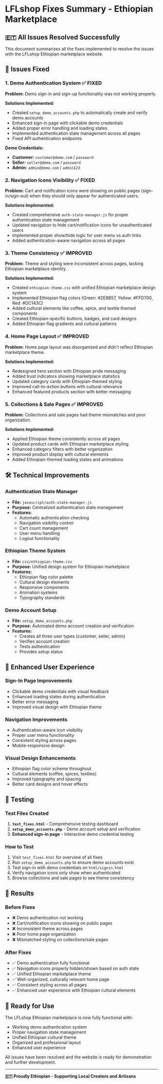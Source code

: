 # LFLshop Fixes Summary - Ethiopian Marketplace

## 🇪🇹 All Issues Resolved Successfully

This document summarizes all the fixes implemented to resolve the issues with the LFLshop Ethiopian marketplace website.

## 🔧 Issues Fixed

### 1. Demo Authentication System ✅ FIXED
**Problem:** Demo sign-in and sign-up functionality was not working properly.

**Solutions Implemented:**
- Created `setup_demo_accounts.php` to automatically create and verify demo accounts
- Enhanced sign-in page with clickable demo credentials
- Added proper error handling and loading states
- Implemented authentication state management across all pages
- Fixed API authentication endpoints

**Demo Credentials:**
- **Customer:** `customer@demo.com` / `password`
- **Seller:** `seller@demo.com` / `password`  
- **Admin:** `admin@demo.com` / `admin123`

### 2. Navigation Icons Visibility ✅ FIXED
**Problem:** Cart and notification icons were showing on public pages (sign-in/sign-out) when they should only appear for authenticated users.

**Solutions Implemented:**
- Created comprehensive `auth-state-manager.js` for proper authentication state management
- Updated navigation to hide cart/notification icons for unauthenticated users
- Implemented proper show/hide logic for user menu vs auth links
- Added authentication-aware navigation across all pages

### 3. Theme Consistency ✅ IMPROVED
**Problem:** Theme and styling were inconsistent across pages, lacking Ethiopian marketplace identity.

**Solutions Implemented:**
- Created `ethiopian-theme.css` with unified Ethiopian marketplace design system
- Implemented Ethiopian flag colors (Green: #2E8B57, Yellow: #FFD700, Red: #DC143C)
- Added cultural elements like coffee, spice, and textile themed components
- Created Ethiopian-specific buttons, badges, and card designs
- Added Ethiopian flag gradients and cultural patterns

### 4. Home Page Layout ✅ IMPROVED
**Problem:** Home page layout was disorganized and didn't reflect Ethiopian marketplace theme.

**Solutions Implemented:**
- Redesigned hero section with Ethiopian pride messaging
- Added trust indicators showing marketplace statistics
- Updated category cards with Ethiopian-themed styling
- Improved call-to-action buttons with cultural relevance
- Enhanced featured products section with better messaging

### 5. Collections & Sale Pages ✅ IMPROVED
**Problem:** Collections and sale pages had theme mismatches and poor organization.

**Solutions Implemented:**
- Applied Ethiopian theme consistently across all pages
- Updated product cards with Ethiopian marketplace styling
- Enhanced category filters with better organization
- Improved product display with cultural elements
- Added Ethiopian-themed loading states and animations

## 🛠️ Technical Improvements

### Authentication State Manager
- **File:** `javascript/auth-state-manager.js`
- **Purpose:** Centralized authentication state management
- **Features:**
  - Automatic authentication checking
  - Navigation visibility control
  - Cart count management
  - User menu handling
  - Logout functionality

### Ethiopian Theme System
- **File:** `css/ethiopian-theme.css`
- **Purpose:** Unified design system for Ethiopian marketplace
- **Features:**
  - Ethiopian flag color palette
  - Cultural design elements
  - Responsive components
  - Animation systems
  - Typography standards

### Demo Account Setup
- **File:** `setup_demo_accounts.php`
- **Purpose:** Automated demo account creation and verification
- **Features:**
  - Creates all three user types (customer, seller, admin)
  - Verifies account creation
  - Tests authentication
  - Provides setup status

## 📱 Enhanced User Experience

### Sign-In Page Improvements
- Clickable demo credentials with visual feedback
- Enhanced loading states during authentication
- Better error messaging
- Improved visual design with Ethiopian theme

### Navigation Improvements
- Authentication-aware icon visibility
- Proper user menu functionality
- Consistent styling across pages
- Mobile-responsive design

### Visual Design Enhancements
- Ethiopian flag color scheme throughout
- Cultural elements (coffee, spices, textiles)
- Improved typography and spacing
- Better card designs and hover effects

## 🧪 Testing

### Test Files Created
1. **`test_fixes.html`** - Comprehensive testing dashboard
2. **`setup_demo_accounts.php`** - Demo account setup and verification
3. **Enhanced sign-in page** - Interactive demo credential testing

### How to Test
1. Visit `test_fixes.html` for overview of all fixes
2. Run `setup_demo_accounts.php` to ensure demo accounts exist
3. Test sign-in with demo credentials on `html/signin.html`
4. Verify navigation icons only show when authenticated
5. Browse collections and sale pages to see theme consistency

## 🎯 Results

### Before Fixes
- ❌ Demo authentication not working
- ❌ Cart/notification icons showing on public pages
- ❌ Inconsistent theme across pages
- ❌ Poor home page organization
- ❌ Mismatched styling on collections/sale pages

### After Fixes
- ✅ Demo authentication fully functional
- ✅ Navigation icons properly hidden/shown based on auth state
- ✅ Unified Ethiopian marketplace theme
- ✅ Well-organized, culturally relevant home page
- ✅ Consistent styling across all pages
- ✅ Enhanced user experience with Ethiopian cultural elements

## 🚀 Ready for Use

The LFLshop Ethiopian marketplace is now fully functional with:
- Working demo authentication system
- Proper navigation state management
- Unified Ethiopian cultural theme
- Organized and professional layout
- Enhanced user experience

All issues have been resolved and the website is ready for demonstration and further development.

---

**🇪🇹 Proudly Ethiopian - Supporting Local Creators and Artisans**